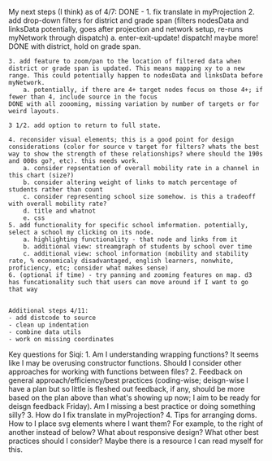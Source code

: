 My next steps (I think) as of 4/7:
    DONE - 1. fix translate in myProjection
    2. add drop-down filters for district and grade span (filters nodesData and linksData potentially, goes after projection and network setup, re-runs myNetwork through dispatch)
        a. enter-exit-update! dispatch! maybe more!
    DONE with district, hold on grade span.
        
        
    3. add feature to zoom/pan to the location of filtered data when district or grade span is updated. This means mapping xy to a new range. This could potentially happen to nodesData and linksData before myNetwork.
        a. potentially, if there are 4+ target nodes focus on those 4+; if fewer than 4, include source in the focus
    DONE with all zoooming, missing variation by number of targets or for weird layouts.
        
    3 1/2. add option to return to full state.
        
    4. reconsider visual elements; this is a good point for design considerations (color for source v target for filters? whats the best way to show the strength of these relationships? where should the 190s and 000s go?, etc). this needs work.
        a. consider repsentation of overall mobility rate in a channel in this chart (size?)
        b. consider altering weight of links to match percentage of students rather than count
        c. consider representing school size somehow. is this a tradeoff with overall mobility rate?
        d. title and whatnot
        e. css
    5. add functionality for specific school imformation. potentially, select a school my clicking on its node.
        a. highlighting functionality - that node and links from it
        b. additional view: streamgraph of students by school over time
        c. additional view: school information (mobility and stability rate, % economicaly disadvantaged, english learners, nonwhite, proficiency, etc; consider what makes sense)
    6. (optional if time) - try panning and zooming features on map. d3 has funcationality such that users can move around if I want to go that way
    
    
    Additional steps 4/11:
    - add distcode to source
    - clean up indentation
    - combine data utils
    - work on missing coordinates


Key questions for Siqi:
    1. Am I understanding wrapping functions? It seems like I may be overusing constructor functions. Should I consider other approaches for working with functions between files?
    2. Feedback on general approach/efficiency/best practices (coding-wise; deisgn-wise I have a plan but so little is fleshed out feedback, if any, should be more based on the plan above than what's showing up now; I aim to be ready for deisgn feedback Friday). Am I missing a best practice or doing something silly?
    3. How do I fix translate in myProjection?
    4. Tips for arranging doms. How to I place svg elements where I want them? For example, to the right of another instead of below? What about responsive design? What other best practices should I consider? Maybe there is a resource I can read myself for this.
    
    